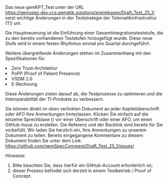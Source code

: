 Das neue gemKPT_Test unter der URL https://gemspec.dev.ccs.gematik.solutions/prereleases/Draft_Test_25_1/ setzt wichtige Änderungen in der Teststrategie der Telematikinfrastruktur (TI) um.

Die Hauptneuerung ist die Einführung einer Gesamtintegrationsteststufe, die zu den bereits vorhandenen Teststufen hinzugefügt wurde. Diese neue Stufe wird in einem festen Rhythmus einmal pro Quartal durchgeführt.

Weitere übergreifende Änderungen stehen im Zusammenhang mit den Spezifikationen für:

<li>Zero Trust-Architektur
<li>PoPP (Proof of Patient Presence)
<li>VSDM 2.0
<li>E-Rechnung

Diese Änderungen zielen darauf ab, die Testprozesse zu optimieren und die Interoperabilität der TI-Produkte zu verbessern.

Sie können direkt im oben verlinkten Dokument an jeder Kapitelüberschrift oder AFO Ihre Anmerkungen hinterlassen. Klicken Sie einfach auf die einzelne Sprechblase ()  vor einer Überschrift oder einer AFO, um einen GitHub-Issue zu erstellen. Die Referenz und der Backlink sind bereits für Sie vorbefüllt.
Wir laden Sie herzlich ein, Ihre Anmerkungen zu unserem Dokument zu teilen.
Bereits eingegangene Kommentare zu diesem Dokument finden Sie unter dem Link: https://github.com/gemSpecComment/Draft_Test_25_1/issues/ 

Hinweise:
1) Bitte beachten Sie, dass hierfür ein GitHub-Account erforderlich ist;
2) dieser Prozess befindet sich derzeit in einem Testbetrieb / Proof of Concept.
